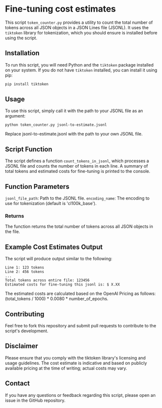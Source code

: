 # Fine-tuning cost estimates

This script `token_counter.py` provides a utility to count the total number of tokens across all JSON objects in a JSON Lines file (JSONL). It uses the `tiktoken` library for tokenization, which you should ensure is installed before using the script.

## Installation

To run this script, you will need Python and the `tiktoken` package installed on your system. If you do not have `tiktoken` installed, you can install it using pip:

```bash
pip install tiktoken
```

## Usage
To use this script, simply call it with the path to your JSONL file as an argument:

```
python token_counter.py jsonl-to-estimate.jsonl
```

Replace jsonl-to-estimate.jsonl with the path to your own JSONL file.

## Script Function
The script defines a function `count_tokens_in_jsonl`, which processes a JSONL file and counts the number of tokens in each line. A summary of total tokens and estimated costs for fine-tuning is printed to the console.

## Function Parameters
`jsonl_file_path`: Path to the JSONL file.
`encoding_name`: The encoding to use for tokenization (default is 'cl100k_base').

### Returns
The function returns the total number of tokens across all JSON objects in the file.

## Example Cost Estimates Output
The script will produce output similar to the following:

```
Line 1: 123 tokens
Line 2: 456 tokens
...
Total tokens across entire file: 123456
Estimated costs for fine-tuning this jsonl is: $ X.XX
```

The estimated costs are calculated based on the OpenAI Pricing as follows: (total_tokens / 1000) * 0.0080 * number_of_epochs.

## Contributing
Feel free to fork this repository and submit pull requests to contribute to the script's development.

## Disclaimer
Please ensure that you comply with the tiktoken library's licensing and usage guidelines. The cost estimate is indicative and based on publicly available pricing at the time of writing; actual costs may vary.

## Contact
If you have any questions or feedback regarding this script, please open an issue in the GitHub repository.
